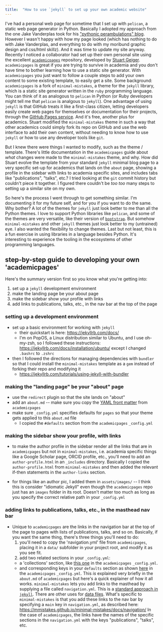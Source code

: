 ```yaml
---
title:  "How to use `jekyll` to set up your own academic website"
---
```


I've had a personal web page for sometime that I set up with
`pelican`, a static web page generator in Python.
Basically I adopted my approach from the one Jake Vanderplas took for his
["pythonic perambulations" blog](https://github.com/jakevdp/jakevdp.github.io-source/).
However I wasn't happy with how my page looked
(which has nothing to do with Jake Vanderplas,
and everything to do with my moribund graphic design and css/html skillz).
And it was time to update my site anyway.
Recently I noticed a collaborator had set up their own personal site using the
excellent [`academicpages`](https://academicpages.github.io/) repository,
developed by [Stuart Geiger](https://stuartgeiger.com/).
`academicpages` is great if you are trying to survive in academia
and you don't have time to bother learning how to use a static site generator.
With `academicpages` you just want to follow a couple steps to add your own
content to some existing template, to easily get a site.
Some background:
`academicpages` is a fork of `minimal-mistakes`,
a theme for the `jekyll` library,
which is a static site generator written in
the `ruby` programming language.
You can think of it as analogous to `pelican` in Python
(or Ruby developers might tell me that `pelican` is analgous to `jekyll`).
One advantage of using `jekyll` is that
GitHub treats it like a first-class citizen,
letting developers easily create web pages for themselves or documentation
for their projects, through the
[GitHub Pages service](https://docs.github.com/en/free-pro-team@latest/github/working-with-github-pages/about-github-pages-and-jekyll).
And it's free, another plus for academics.
Stuart modified the `minimal-mistakes` theme in such a way
that other academics could simply fork its repo
on GitHub and use the web interface to add their own content,
without needing to know how to use `jekyll`
or how to use any developer tools like `git`.

But I knew there were things I wanted to modify, such as the theme / template.
There's little documentation in the `academicpages` guide about
*what* changes were made to the `minimal-mistakes` theme, and why.
How did Stuart evolve the template from your standard `jekyll`
minimal blog page to a very specific set-up for academics
that lands on the `about` page, showing a profile in the sidebar
with links to academia specific sites, and
includes tabs like "publications", "talks", etc.?
I tried looking at the `git` commit history but couldn't
piece it together.
I figured there couldn't be *too too* many steps
to setting up a similar site on my own.

So here's the process I went through to get something similar.
I'm documenting it for my future self, and for you if
you want to do the same. Why bother?
A lot of the themes for `jekyll` just look better to me than all the Python themes.
I love to support Python libraries like `pelican`,
and some of the themes are very versatile,
like their version of
[`bootstrap`](https://github.com/getpelican/pelican-themes/tree/master/pelican-bootstrap3).
But somehow `minimal-mistakes` and other `jekyll` themes just look better
to my (untrained) eye.
I also wanted the flexibility to change themes.
Last but not least, this is a fun exercise
in using libraries in a language besides Python.
It's interesting to experience the tooling in the ecosystems
of other programming languages.

## step-by-step guide to developing your own 'academicpages'
Here's the summary version first so you know what you're getting into:
1. set up a `jekyll` development environment
2. make the landing page be your about page
3. make the sidebar show your profile with links
4. add links to publications, talks, etc., in the nav bar at the top of the page

### setting up a development environment
* set up a basic environment for working with `jekyll`
  - their quickstart is here: https://jekyllrb.com/docs/
  - I'm on PopOS, a Linux distribution similar to Ubuntu, and I use oh-my-zsh,
    so I followed these instructions: https://jekyllrb.com/docs/installation/ubuntu/
    except I changed `.bashrc` to `.zshrc`
* then I followed the directions for managing dependencies with `bundler`
  so that I could install the `minimal-mistakes` template as a `gem`
  instead of forking their repo and modifying it
  + https://jekyllrb.com/tutorials/using-jekyll-with-bundler

### making the "landing page" be your "about" page
* use the `redirect` plugin so that the site lands on "about"
* add an `about.md` --
  make sure you copy the [YAML front matter](https://jekyllrb.com/docs/front-matter/)
  from `academicpages`
* make sure `_config.yml` specifies defaults for `pages` so that your
  theme gets applied to this `about.md` file
  + I copied the `#defaults` section from the `academicpages` `_config.yml`

### making the sidebar show your profile, with links
+ to make the author profile in the sidebar render all the links that are
  in `academicpages` but not in `minimal-mistakes`, i.e. academia specific
  things like a Google Scholar page, ORCID profile, etc., you'll need to add
  an `author-profile.html` in an `_includes` directory.
  Basically I copied the `author-profile.html` from `minimal-mistakes` and
  then added the relevant if-then statements in the `author-links` section.
* for things like an author pic, I added them in `assets/images/` -- I think
  this is consider "idiomatic Jekyll" even though the `academicpages` repo
  just has an `images` folder in its root. Doesn't matter too much as long
  as you specify the correct relative path in your `_config.yml`

### adding links to publications, talks, etc., in the masthead nav bar
* Unique to `academicpages` are the links in the navigation bar
  at the top of the page to pages with lists of publications, talks,
  and so on.
  Basically, if you want the same thing, there's three things you'll need to do:
  1. you'll need to copy the 'navigation.yml' file from `academicpages`,
  placing it in a `data/` subfolder in your project root,
  and modify it as you see fit.
  2. add two related sections in your `_config.yml`:
    + a 'collections' section,
      like [this one](https://github.com/academicpages/academicpages.github.io/blob/25c30de2b4ce3e3f23559384699bb4b9865d6473/_config.yml#L176)
      in the `academicpages` `_config.yml`.
    + and corresponding keys in your `defaults` section
      as shown [here](https://github.com/academicpages/academicpages.github.io/blob/25c30de2b4ce3e3f23559384699bb4b9865d6473/_config.yml#L212)
      in the `academicpages` `_config.yml`.
  This *is* explained very briefly in the `about.md` of `academicpages` but
  here's a quick explainer of how it all works.
  `minimal-mistakes` lets you add links to the masthead
  by supplying a file called `navigation.yml`.
  This is a
  [standard approach in `jekyll`](https://jekyllrb.com/tutorials/navigation/).
  There are other uses for [data files](https://jekyllrb.com/docs/datafiles/).
  What's specific to `minimal-mistakes` is that you
  add these links to the nav bar by specifying a `main` key
  in `navigation.yml`, as described here:
  https://mmistakes.github.io/minimal-mistakes/docs/navigation/
  In the case of `academicpages`,
  the links have the names of the specific sections
    in the `navigation.yml` with the keys "publications", "talks", etc.
